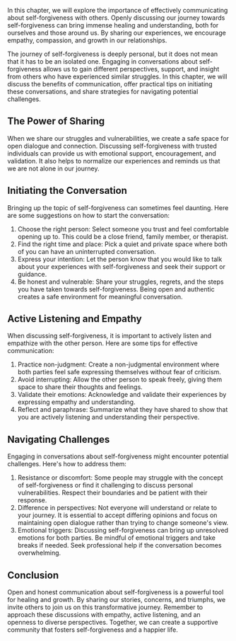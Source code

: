
In this chapter, we will explore the importance of effectively communicating about self-forgiveness with others. Openly discussing our journey towards self-forgiveness can bring immense healing and understanding, both for ourselves and those around us. By sharing our experiences, we encourage empathy, compassion, and growth in our relationships.

The journey of self-forgiveness is deeply personal, but it does not mean that it has to be an isolated one. Engaging in conversations about self-forgiveness allows us to gain different perspectives, support, and insight from others who have experienced similar struggles. In this chapter, we will discuss the benefits of communication, offer practical tips on initiating these conversations, and share strategies for navigating potential challenges.

## The Power of Sharing

When we share our struggles and vulnerabilities, we create a safe space for open dialogue and connection. Discussing self-forgiveness with trusted individuals can provide us with emotional support, encouragement, and validation. It also helps to normalize our experiences and reminds us that we are not alone in our journey.

## Initiating the Conversation

Bringing up the topic of self-forgiveness can sometimes feel daunting. Here are some suggestions on how to start the conversation:

1. Choose the right person: Select someone you trust and feel comfortable opening up to. This could be a close friend, family member, or therapist.
2. Find the right time and place: Pick a quiet and private space where both of you can have an uninterrupted conversation.
3. Express your intention: Let the person know that you would like to talk about your experiences with self-forgiveness and seek their support or guidance.
4. Be honest and vulnerable: Share your struggles, regrets, and the steps you have taken towards self-forgiveness. Being open and authentic creates a safe environment for meaningful conversation.

## Active Listening and Empathy

When discussing self-forgiveness, it is important to actively listen and empathize with the other person. Here are some tips for effective communication:

1. Practice non-judgment: Create a non-judgmental environment where both parties feel safe expressing themselves without fear of criticism.
2. Avoid interrupting: Allow the other person to speak freely, giving them space to share their thoughts and feelings.
3. Validate their emotions: Acknowledge and validate their experiences by expressing empathy and understanding.
4. Reflect and paraphrase: Summarize what they have shared to show that you are actively listening and understanding their perspective.

## Navigating Challenges

Engaging in conversations about self-forgiveness might encounter potential challenges. Here's how to address them:

1. Resistance or discomfort: Some people may struggle with the concept of self-forgiveness or find it challenging to discuss personal vulnerabilities. Respect their boundaries and be patient with their response.
2. Difference in perspectives: Not everyone will understand or relate to your journey. It is essential to accept differing opinions and focus on maintaining open dialogue rather than trying to change someone's view.
3. Emotional triggers: Discussing self-forgiveness can bring up unresolved emotions for both parties. Be mindful of emotional triggers and take breaks if needed. Seek professional help if the conversation becomes overwhelming.

## Conclusion

Open and honest communication about self-forgiveness is a powerful tool for healing and growth. By sharing our stories, concerns, and triumphs, we invite others to join us on this transformative journey. Remember to approach these discussions with empathy, active listening, and an openness to diverse perspectives. Together, we can create a supportive community that fosters self-forgiveness and a happier life.
